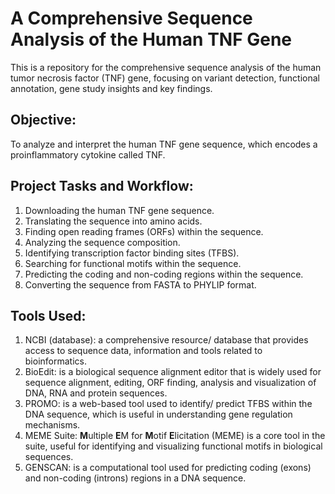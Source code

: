 # A Comprehensive Sequence Analysis of the Human TNF Gene
This is a repository for the comprehensive sequence analysis of the human tumor necrosis factor (TNF) gene, focusing on variant detection, functional annotation, gene study insights and key findings.

## Objective:
To analyze and interpret the human TNF gene sequence, which encodes a proinflammatory cytokine called TNF.

## Project Tasks and Workflow:
1. Downloading the human TNF gene sequence.
2. Translating the sequence into amino acids.
3. Finding open reading frames (ORFs) within the sequence.
4. Analyzing the sequence composition.
5. Identifying transcription factor binding sites (TFBS).
6. Searching for functional motifs within the sequence.
7. Predicting the coding and non-coding regions within the sequence.
8. Converting the sequence from FASTA to PHYLIP format.

## Tools Used:
1. NCBI (database): a comprehensive resource/ database that provides access to sequence data, information and tools related to bioinformatics.
2. BioEdit: is a biological sequence alignment editor that is widely used for sequence alignment, editing, ORF finding, analysis and visualization of DNA, RNA and protein sequences. 
3. PROMO: is a web-based tool used to identify/ predict TFBS within the DNA sequence, which is useful in understanding gene regulation mechanisms. 
4. MEME Suite: **M**ultiple **E**M for **M**otif **E**licitation (MEME) is a core tool in the suite, useful for identifying and visualizing functional motifs in biological sequences.
5. GENSCAN: is a computational tool used for predicting coding (exons) and non-coding (introns) regions in a DNA sequence.


